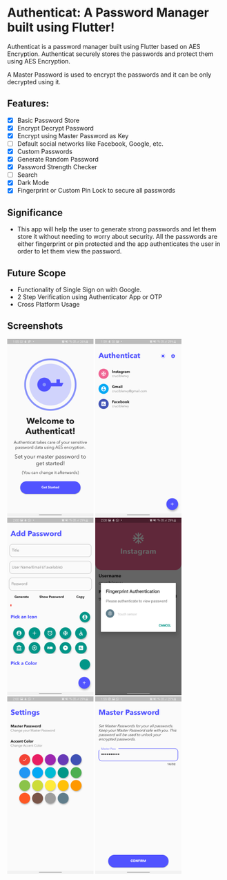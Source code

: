 # Authenticat: A Password Manager built using Flutter!

Authenticat is a password manager built using Flutter based on AES Encryption. Authenticat securely stores the passwords and protect them using AES Encryption.

A Master Password is used to encrypt the passwords and it can be only decrypted using it.

## Features:

- [x] Basic Password Store
- [x] Encrypt Decrypt Password
- [x] Encrypt using Master Password as Key
- [ ] Default social networks like Facebook, Google, etc.
- [x] Custom Passwords
- [x] Generate Random Password
- [x] Password Strength Checker
- [ ] Search
- [x] Dark Mode
- [x] Fingerprint or Custom Pin Lock to secure all passwords

## Significance

- This app will help the user to generate strong passwords and let them store it without needing to worry about security. All the passwords are either fingerprint or pin protected and the app authenticates the user in order to let them view the password.

## Future Scope

- Functionality of Single Sign on with Google.
- 2 Step Verification using Authenticator App or OTP
- Cross Platform Usage

## Screenshots

<img src="/assets/screenshots/6.png" width="200px" height="411px" />
<img src="/assets/screenshots/1.png" width="200px" height="411px" />
<img src="/assets/screenshots/2.png" width="200px" height="411px" />
<img src="/assets/screenshots/3.png" width="200px" height="411px" />
<img src="/assets/screenshots/4.png" width="200px" height="411px" />
<img src="/assets/screenshots/5.png" width="200px" height="411px" />
